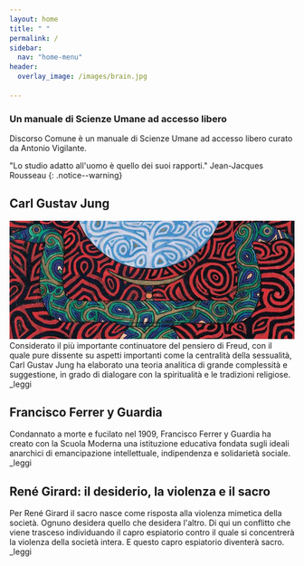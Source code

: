 ```yaml
---
layout: home
title: " "
permalink: /
sidebar:
  nav: "home-menu"
header:
  overlay_image: /images/brain.jpg 
  
---
```



### Un manuale di Scienze Umane ad accesso libero

Discorso Comune è un manuale di Scienze Umane ad accesso libero curato da Antonio Vigilante.

"Lo studio adatto all'uomo è quello dei suoi rapporti." Jean-Jacques Rousseau
{: .notice--warning}

## Carl Gustav Jung

![](/images/jung.jpg)  
Considerato il più importante continuatore del pensiero di Freud, con il quale pure dissente su aspetti importanti come la centralità della sessualità, Carl Gustav Jung ha elaborato una teoria analitica di grande complessità e suggestione, in grado di dialogare con la spiritualità e le tradizioni religiose. _leggi

## Francisco Ferrer y Guardia

Condannato a morte e fucilato nel 1909, Francisco Ferrer y Guardia ha creato con la Scuola Moderna una istituzione educativa fondata sugli ideali anarchici di emancipazione intellettuale, indipendenza e solidarietà sociale. _leggi

## René Girard: il desiderio, la violenza e il sacro

Per René Girard il sacro nasce come risposta alla violenza mimetica della società. Ognuno desidera quello che desidera l'altro. Di qui un conflitto che viene trasceso individuando il capro espiatorio contro il quale si concentrerà la violenza della società intera. E questo capro espiatorio diventerà sacro. _leggi




 
